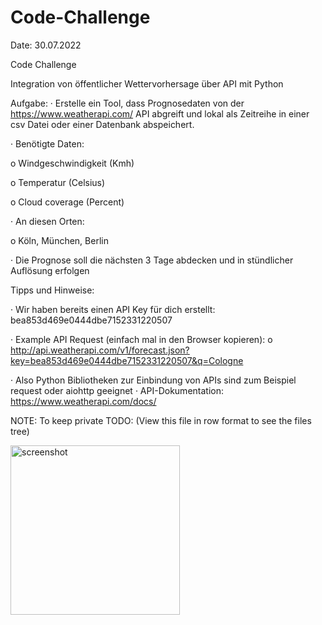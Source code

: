 # Code-Challenge 

Date: 30.07.2022

Code Challenge

Integration von öffentlicher Wettervorhersage über API mit Python

Aufgabe: · Erstelle ein Tool, dass Prognosedaten von der https://www.weatherapi.com/ API abgreift und lokal als Zeitreihe in einer csv Datei oder einer Datenbank abspeichert.

· Benötigte Daten:

o Windgeschwindigkeit (Kmh)

o Temperatur (Celsius)

o Cloud coverage (Percent)

· An diesen Orten:

o Köln, München, Berlin

· Die Prognose soll die nächsten 3 Tage abdecken und in stündlicher Auflösung erfolgen


Tipps und Hinweise:

· Wir haben bereits einen API Key für dich erstellt: bea853d469e0444dbe7152331220507

· Example API Request (einfach mal in den Browser kopieren): o http://api.weatherapi.com/v1/forecast.json?key=bea853d469e0444dbe7152331220507&q=Cologne

· Also Python Bibliotheken zur Einbindung von APIs sind zum Beispiel request oder aiohttp geeignet · API-Dokumentation: https://www.weatherapi.com/docs/


NOTE: To keep private
TODO: (View this file in row format to see the files tree)

<img width="271" alt="screenshot" src="https://github.com/user-attachments/assets/94d3e37c-28fc-4260-8a7e-796bf18c7d0e" />
